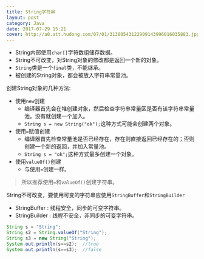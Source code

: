 ```yaml
---
title: String字符串
layout: post
category: Java
date: 2017-07-29 15:21
cover: http://a0.att.hudong.com/07/01/31300543122909143996016035883.jpg
---
```


* String内部使用`char[]`字符数组储存数据。
* String不可改变，对String对象的修改都是返回一个新的对象。
* `String`类是一个`final`类，不能继承。
* 被创建的String对象，都会被放入字符串常量池。

创建String对象的几种方法:

* 使用`new`创建
	* 编译器首先会在堆创建对象，然后检查字符串常量区是否有该字符串常量池。没有就创建一个加入。
	* `String s = new String("ok");`这种方式可能会创建两个对象。
* 使用`=`赋值创建
	* 编译器首先检查常量池是否已经存在，存在则直接返回已经存在的；否则创建一个新的返回，并加入常量池。
	* `String s = "ok";`这种方式最多创建一个对象。
* 使用`valueOf()`创建
	* 与使用`=`创建一样。

> 所以推荐使用`=`和`valueOf()`创建字符串。

String不可改变，要使用可变的字符串应使用`StringBuffer`和`StringBuilder`

* StringBuffer : 线程安全，同步的可变字符串。
* StringBuilder : 线程不安全，非同步的可变字符串。

```java
String s = "String";
String s2 = String.valueOf("String");
String s3 = new String("String");
System.out.println(s==s2);	//true
System.out.println(s==s3);	//false
```
